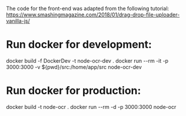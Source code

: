 The code for the front-end was adapted from the following tutorial:
https://www.smashingmagazine.com/2018/01/drag-drop-file-uploader-vanilla-js/

# Run docker for development:
docker build -f DockerDev -t node-ocr-dev .
docker run --rm -it -p 3000:3000 -v ${pwd}/src:/home/app/src node-ocr-dev

# Run docker for production:
docker build -t node-ocr .
docker run --rm -d -p 3000:3000 node-ocr

